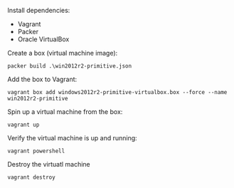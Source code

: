 Install dependencies:

* Vagrant
* Packer
* Oracle VirtualBox

Create a box (virtual machine image):

`packer build .\win2012r2-primitive.json`


Add the box to Vagrant:

`vagrant box add windows2012r2-primitive-virtualbox.box --force --name win2012r2-primitive`


Spin up a virtual machine from the box:

`vagrant up`


Verify the virtual machine is up and running:

`vagrant powershell`


Destroy the virtuatl machine

`vagrant destroy`